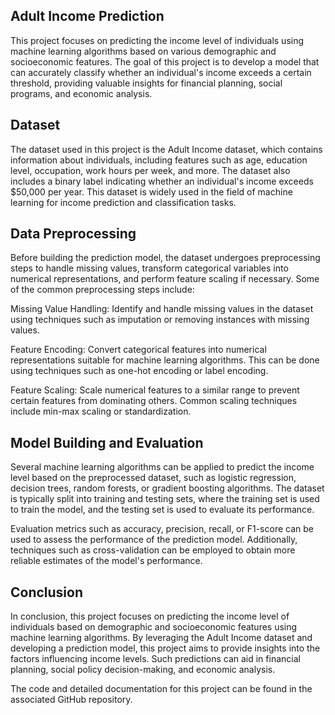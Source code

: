 <h2>Adult Income Prediction</h2>
This project focuses on predicting the income level of individuals using machine learning algorithms based on various demographic and socioeconomic features. The goal of this project is to develop a model that can accurately classify whether an individual's income exceeds a certain threshold, providing valuable insights for financial planning, social programs, and economic analysis.

<h2>Dataset</h2>
The dataset used in this project is the Adult Income dataset, which contains information about individuals, including features such as age, education level, occupation, work hours per week, and more. The dataset also includes a binary label indicating whether an individual's income exceeds $50,000 per year. This dataset is widely used in the field of machine learning for income prediction and classification tasks.

<h2>Data Preprocessing</h2>
Before building the prediction model, the dataset undergoes preprocessing steps to handle missing values, transform categorical variables into numerical representations, and perform feature scaling if necessary. Some of the common preprocessing steps include:

Missing Value Handling: Identify and handle missing values in the dataset using techniques such as imputation or removing instances with missing values.

Feature Encoding: Convert categorical features into numerical representations suitable for machine learning algorithms. This can be done using techniques such as one-hot encoding or label encoding.

Feature Scaling: Scale numerical features to a similar range to prevent certain features from dominating others. Common scaling techniques include min-max scaling or standardization.

<h2>Model Building and Evaluation</h2>
Several machine learning algorithms can be applied to predict the income level based on the preprocessed dataset, such as logistic regression, decision trees, random forests, or gradient boosting algorithms. The dataset is typically split into training and testing sets, where the training set is used to train the model, and the testing set is used to evaluate its performance.

Evaluation metrics such as accuracy, precision, recall, or F1-score can be used to assess the performance of the prediction model. Additionally, techniques such as cross-validation can be employed to obtain more reliable estimates of the model's performance.

<h2>Conclusion</h2>
In conclusion, this project focuses on predicting the income level of individuals based on demographic and socioeconomic features using machine learning algorithms. By leveraging the Adult Income dataset and developing a prediction model, this project aims to provide insights into the factors influencing income levels. Such predictions can aid in financial planning, social policy decision-making, and economic analysis.

The code and detailed documentation for this project can be found in the associated GitHub repository.
